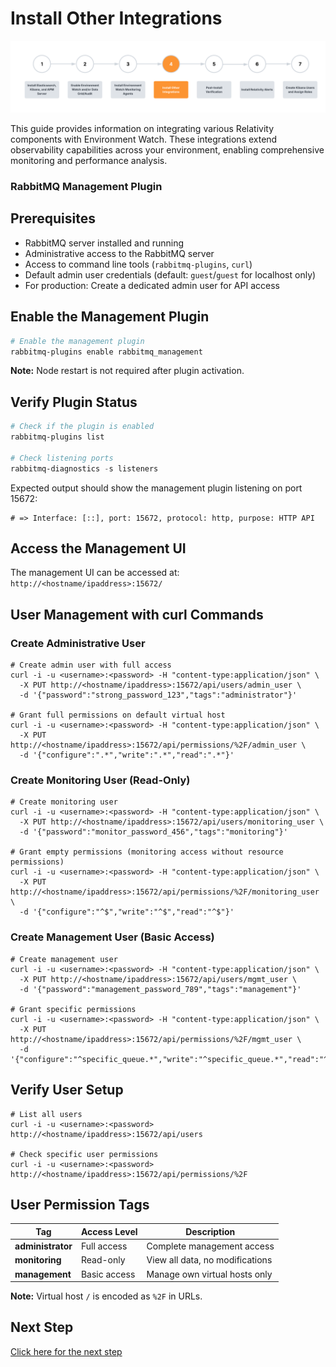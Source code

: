 # Install Other Integrations

![](../resources/caat_environment_watch_setup.png)

This guide provides information on integrating various Relativity components with Environment Watch. These integrations extend observability capabilities across your environment, enabling comprehensive monitoring and performance analysis.


### RabbitMQ Management Plugin

## Prerequisites

- RabbitMQ server installed and running
- Administrative access to the RabbitMQ server
- Access to command line tools (`rabbitmq-plugins`, `curl`)
- Default admin user credentials (default: `guest`/`guest` for localhost only)
- For production: Create a dedicated admin user for API access

## Enable the Management Plugin

```powershell
# Enable the management plugin
rabbitmq-plugins enable rabbitmq_management
```

**Note:** Node restart is not required after plugin activation.

## Verify Plugin Status

```powershell
# Check if the plugin is enabled
rabbitmq-plugins list

# Check listening ports
rabbitmq-diagnostics -s listeners
```

Expected output should show the management plugin listening on port 15672:
```
# => Interface: [::], port: 15672, protocol: http, purpose: HTTP API
```

## Access the Management UI

The management UI can be accessed at: `http://<hostname/ipaddress>:15672/`

## User Management with curl Commands

### Create Administrative User

```
# Create admin user with full access
curl -i -u <username>:<password> -H "content-type:application/json" \
  -X PUT http://<hostname/ipaddress>:15672/api/users/admin_user \
  -d '{"password":"strong_password_123","tags":"administrator"}'

# Grant full permissions on default virtual host
curl -i -u <username>:<password> -H "content-type:application/json" \
  -X PUT http://<hostname/ipaddress>:15672/api/permissions/%2F/admin_user \
  -d '{"configure":".*","write":".*","read":".*"}'
```

### Create Monitoring User (Read-Only)

```
# Create monitoring user
curl -i -u <username>:<password> -H "content-type:application/json" \
  -X PUT http://<hostname/ipaddress>:15672/api/users/monitoring_user \
  -d '{"password":"monitor_password_456","tags":"monitoring"}'

# Grant empty permissions (monitoring access without resource permissions)
curl -i -u <username>:<password> -H "content-type:application/json" \
  -X PUT http://<hostname/ipaddress>:15672/api/permissions/%2F/monitoring_user \
  -d '{"configure":"^$","write":"^$","read":"^$"}'
```

### Create Management User (Basic Access)

```
# Create management user
curl -i -u <username>:<password> -H "content-type:application/json" \
  -X PUT http://<hostname/ipaddress>:15672/api/users/mgmt_user \
  -d '{"password":"management_password_789","tags":"management"}'

# Grant specific permissions
curl -i -u <username>:<password> -H "content-type:application/json" \
  -X PUT http://<hostname/ipaddress>:15672/api/permissions/%2F/mgmt_user \
  -d '{"configure":"^specific_queue.*","write":"^specific_queue.*","read":"^specific_queue.*"}'
```

## Verify User Setup

```
# List all users
curl -i -u <username>:<password> http://<hostname/ipaddress>:15672/api/users

# Check specific user permissions
curl -i -u <username>:<password> http://<hostname/ipaddress>:15672/api/permissions/%2F
```

## User Permission Tags

| Tag | Access Level | Description |
|-----|-------------|-------------|
| **administrator** | Full access | Complete management access |
| **monitoring** | Read-only | View all data, no modifications |
| **management** | Basic access | Manage own virtual hosts only |

**Note:** Virtual host `/` is encoded as `%2F` in URLs.



## Next Step

[Click here for the next step](environment-watch/post-install-verification.md)